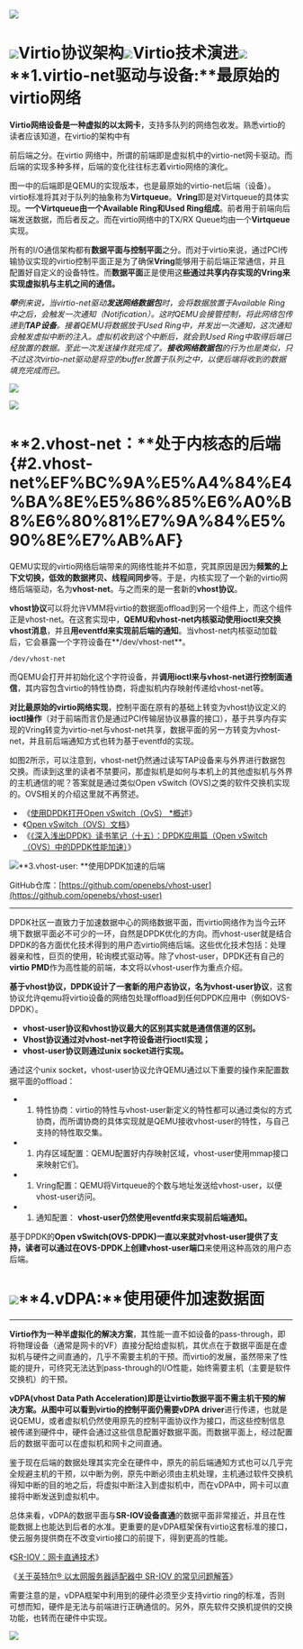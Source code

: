 # ![](/assets/compute-lqk-virtio21.png)

# ![](/assets/compute-lqkv-virtio1.png)Virtio协议架构![](/assets/compute-lqkv-virtio2.png)Virtio技术演进![](/assets/compute-lqkv-virtio4.png)**1.virtio-net驱动与设备:**最原始的virtio网络

**Virtio网络设备是一种虚拟的以太网卡**，支持多队列的网络包收发。熟悉virtio的读者应该知道，在virtio的架构中有

前后端之分。在virtio 网络中，所谓的前端即是虚拟机中的virtio-net网卡驱动。而后端的实现多种多样，后端的变化往往标志着virtio网络的演化。

图一中的后端即是QEMU的实现版本，也是最原始的virtio-net后端（设备）。virtio标准将其对于队列的抽象称为**Virtqueue**。**Vring**即是对Virtqueue的具体实现。**一个Virtqueue由一个Available Ring和Used Ring组成**。前者用于前端向后端发送数据，而后者反之。而在virtio网络中的TX/RX Queue均由一个**Virtqueue**实现。

所有的I/O通信架构都有**数据平面与控制平面**之分。而对于virtio来说，通过PCI传输协议实现的virtio控制平面正是为了确保**Vring**能够用于前后端正常通信，并且配置好自定义的设备特性。而**数据平面**正是使用这**些通过共享内存实现的Vring来实现虚拟机与主机之间的通信。**

_**举**例来说，当virtio-net驱动**发送网络数据包**时，会将数据放置于Available Ring中之后，会触发一次通知（Notification）。这时QEMU会接管控制，将此网络包传递到**TAP设备**。接着QEMU将数据放于Used Ring中，并发出一次通知，这次通知会触发虚拟中断的注入。虚拟机收到这个中断后，就会到Used Ring中取得后端已经放置的数据。至此一次发送操作就完成了。**接收网络数据包**的行为也是类似，只不过这次virtio-net驱动是将空的buffer放置于队列之中，以便后端将收到的数据填充完成而已。_

![](/assets/compute-lqk-virtio-virtio4.png)

![](/assets/compute-lqk-virtio-virtio5.png)

# **2.vhost-net：**处于内核态的后端 {#2.vhost-net%EF%BC%9A%E5%A4%84%E4%BA%8E%E5%86%85%E6%A0%B8%E6%80%81%E7%9A%84%E5%90%8E%E7%AB%AF}

QEMU实现的virtio网络后端带来的网络性能并不如意，究其原因是因为**频繁的上下文切换，低效的数据拷贝、线程间同步**等。于是，内核实现了一个新的virtio网络后端驱动，名为**vhost-net**。与之而来的是一套新的**vhost协议**。

**vhost协议**可以将允许VMM将virtio的数据面offload到另一个组件上，而这个组件正是vhost-net。在这套实现中，**QEMU和vhost-net内核驱动使用ioctl来交换vhost消息**，并且**用eventfd来实现前后端的通知**。当vhost-net内核驱动加载后，它会暴露一个字符设备在**/dev/vhost-net**。

```
/dev/vhost-net
```

而QEMU会打开并初始化这个字符设备，并**调用ioctl来与vhost-net进行控制面通信**，其内容包含virtio的特性协商，将虚拟机内存映射传递给vhost-net等。

**对比最原始的virtio网络实现**，控制平面在原有的基础上转变为vhost协议定义的**ioctl操作**（对于前端而言仍是通过PCI传输层协议暴露的接口），基于共享内存实现的Vring转变为virtio-net与vhost-net共享，数据平面的另一方转变为vhost-net，并且前后端通知方式也转为基于eventfd的实现。

如图2所示，可以注意到，vhost-net仍然通过读写TAP设备来与外界进行数据包交换。而读到这里的读者不禁要问，那虚拟机是如何与本机上的其他虚拟机与外界的主机通信的呢？答案就是通过类似Open vSwitch \(OVS\)之类的软件交换机实现的。OVS相关的介绍这里就不再赘述。

* 《[使用DPDK打开Open vSwitch（OvS） \*概述](https://rtoax.blog.csdn.net/article/details/108747601)》
* 《[Open vSwitch（OVS）文档](https://rtoax.blog.csdn.net/article/details/109005008)》
* 《[《深入浅出DPDK》读书笔记（十五）：DPDK应用篇（Open vSwitch（OVS）中的DPDK性能加速）](https://rtoax.blog.csdn.net/article/details/109371440)》

![](/assets/compute-lqk-virtio-virtio21.png)**3.vhost-user: **使用DPDK加速的后端

GitHub仓库：[https://github.com/openebs/vhost-user](https://github.com/openebs/vhost-user)

---

DPDK社区一直致力于加速数据中心的网络数据平面，而virtio网络作为当今云环境下数据平面必不可少的一环，自然是DPDK优化的方向。而vhost-user就是结合DPDK的各方面优化技术得到的用户态virtio网络后端。这些优化技术包括：处理器亲和性，巨页的使用，轮询模式驱动等。除了vhost-user，DPDK还有自己的**virtio PMD**作为高性能的前端，本文将以vhost-user作为重点介绍。

**基于vhost协议，DPDK设计了一套新的用户态协议，名为vhost-user协议**，这套协议允许qemu将virtio设备的网络包处理offload到任何DPDK应用中（例如OVS-DPDK）。

* **vhost-user协议和vhost协议最大的区别其实就是通信信道的区别。**
* **Vhost协议通过对vhost-net字符设备进行ioctl实现；**
* **vhost-user协议则通过unix socket进行实现。**

通过这个unix socket，vhost-user协议允许QEMU通过以下重要的操作来配置数据平面的offload：

* 1. 特性协商：virtio的特性与vhost-user新定义的特性都可以通过类似的方式协商，而所谓协商的具体实现就是QEMU接收vhost-user的特性，与自己支持的特性取交集。
* 1. 内存区域配置：QEMU配置好内存映射区域，vhost-user使用mmap接口来映射它们。
* 1. Vring配置：QEMU将Virtqueue的个数与地址发送给vhost-user，以便vhost-user访问。
* 1. 通知配置：
     **vhost-user仍然使用eventfd来实现前后端通知。**

基于DPDK的**Open vSwitch\(OVS-DPDK\)**一直以来就对vhost-user提供了支持，读者可以通过在OVS-DPDK上**创建vhost-user端口**来使用这种高效的用户态后端。

# ![](/assets/compute-lqk-virtio-virtio32.png)**4.vDPA:**使用硬件加速数据面

---

**Virtio作为一种半虚拟化的解决方案**，其性能一直不如设备的pass-through，即将物理设备（通常是网卡的VF）直接分配给虚拟机，其优点在于数据平面是在虚拟机与硬件之间直通的，几乎不需要主机的干预。而virtio的发展，虽然带来了性能的提升，可终究无法达到pass-through的I/O性能，始终需要主机（主要是软件交换机）的干预。

**vDPA\(vhost Data Path Acceleration\)即是让virtio数据平面不需主机干预的解决方案。**从图中可以看到virtio的控制平面仍需要**vDPA driver**进行传递，也就是说QEMU，或者虚拟机仍然使用原先的控制平面协议作为接口，而这些控制信息被传递到硬件中，硬件会通过这些信息配置好数据平面。而数据平面上，经过配置后的数据平面可以在虚拟机和网卡之间直通。

鉴于现在后端的数据处理其实完全在硬件中，原先的前后端通知方式也可以几乎完全规避主机的干预，以中断为例，原先中断必须由主机处理，主机通过软件交换机得知中断的目的地之后，将虚拟中断注入到虚拟机中，而在vDPA中，网卡可以直接将中断发送到虚拟机中。

总体来看，vDPA的数据平面与**SR-IOV设备直通**的数据平面非常接近，并且在性能数据上也能达到后者的水准。更重要的是vDPA框架保有virtio这套标准的接口，使云服务提供商在不改变virtio接口的前提下，得到更高的性能。

《[SR-IOV：网卡直通技术](https://www.cnblogs.com/liuhongru/p/11068460.html)》

《[关于英特尔® 以太网服务器适配器中 SR-IOV 的常见问题解答](https://www.intel.cn/content/www/cn/zh/support/articles/000005722/network-and-i-o/ethernet-products.html)》

需要注意的是，vDPA框架中利用到的硬件必须至少支持virtio ring的标准，否则可想而知，硬件是无法与前端进行正确通信的。另外，原先软件交换机提供的交换功能，也转而在硬件中实现。

![](/assets/compute-lqk-virtio-virtio41.png)

